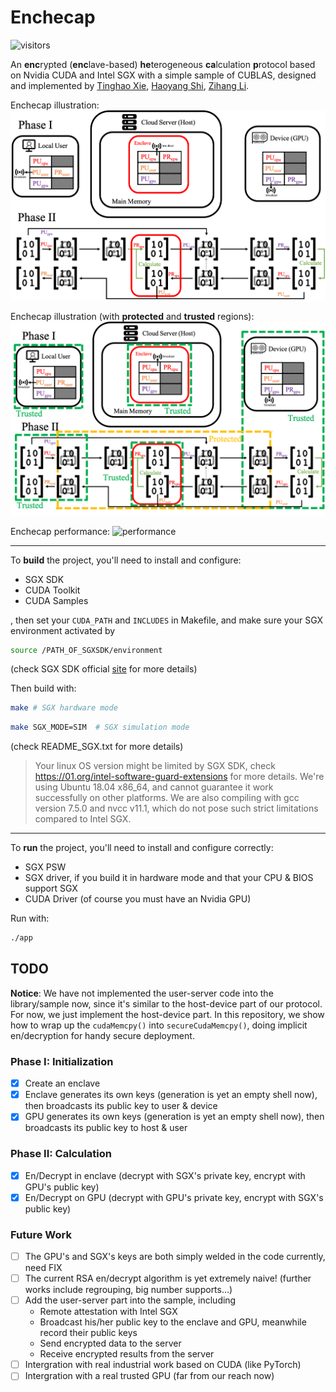 # Enchecap

![visitors](https://visitor-badge.laobi.icu/badge?page_id=vtu81.Enchecap)

An **enc**rypted (**enc**lave-based) **he**terogeneous **ca**lculation **p**rotocol based on Nvidia CUDA and Intel SGX with a simple sample of CUBLAS, designed and implemented by [Tinghao Xie](http://vtu.life), [Haoyang Shi](https://github.com/Luke-Skycrawler), [Zihang Li](https://github.com/zjulzhhh).

Enchecap illustration:
![demo](./assets/demo.png)

Enchecap illustration (with **protected** and **trusted** regions):
![demo](./assets/demo_box.png)

Enchecap performance:
![performance](/images/Enchecap_performance_0.png)

---

To **build** the project, you'll need to install and configure:
* SGX SDK
* CUDA Toolkit
* CUDA Samples

, then set your `CUDA_PATH` and `INCLUDES` in Makefile, and make sure your SGX environment activated by

```bash
source /PATH_OF_SGXSDK/environment
```

(check SGX SDK official [site](https://01.org/intel-software-guard-extensions) for more details)

Then build with:

```bash
make # SGX hardware mode
```

```bash
make SGX_MODE=SIM  # SGX simulation mode
```

(check README_SGX.txt for more details)

> Your linux OS version might be limited by SGX SDK, check https://01.org/intel-software-guard-extensions for more details. We're using Ubuntu 18.04 x86_64, and cannot guarantee it work successfully on other platforms. We are also compiling with gcc version 7.5.0 and nvcc v11.1, which do not pose such strict limitations compared to Intel SGX.

---

To **run** the project, you'll need to install and configure correctly:
* SGX PSW
* SGX driver, if you build it in hardware mode and that your CPU & BIOS support SGX
* CUDA Driver (of course you must have an Nvidia GPU)

Run with:

```bash
./app
```

## TODO

**Notice**: We have not implemented the user-server code into the library/sample now, since it's similar to the host-device part of our protocol. For now, we just implement the host-device part. In this repository, we show how to wrap up the `cudaMemcpy()` into `secureCudaMemcpy()`, doing implicit en/decryption for handy secure deployment.

### Phase I: Initialization
- [x] Create an enclave
- [x] Enclave generates its own keys (generation is yet an empty shell now), then broadcasts its public key to user & device
- [x] GPU generates its own keys (generation is yet an empty shell now), then broadcasts its public key to host & user

### Phase II: Calculation
- [x] En/Decrypt in enclave (decrypt with SGX's private key, encrypt with GPU's public key)
- [x] En/Decrypt on GPU (decrypt with GPU's private key, encrypt with SGX's public key)

### Future Work
- [ ] The GPU's and SGX's keys are both simply welded in the code currently, need FIX
- [ ] The current RSA en/decrypt algorithm is yet extremely naive! (further works include regrouping, big number supports...)
- [ ] Add the user-server part into the sample, including
    * Remote attestation with Intel SGX
    * Broadcast his/her public key to the enclave and GPU, meanwhile record their public keys
    * Send encrypted data to the server
    * Receive encrypted results from the server
- [ ] Intergration with real industrial work based on CUDA (like PyTorch)
- [ ] Intergration with a real trusted GPU (far from our reach now)
